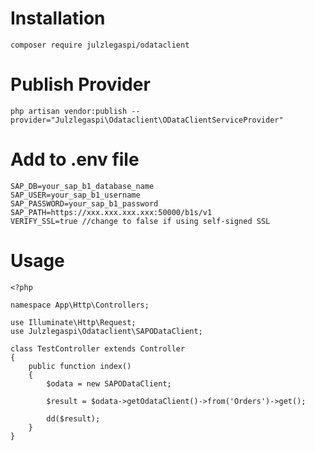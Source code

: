 # Installation
```composer require julzlegaspi/odataclient```

# Publish Provider
```php artisan vendor:publish --provider="Julzlegaspi\Odataclient\ODataClientServiceProvider"```

# Add to .env file
```
SAP_DB=your_sap_b1_database_name
SAP_USER=your_sap_b1_username
SAP_PASSWORD=your_sap_b1_password
SAP_PATH=https://xxx.xxx.xxx.xxx:50000/b1s/v1
VERIFY_SSL=true //change to false if using self-signed SSL
```

# Usage
```
<?php

namespace App\Http\Controllers;

use Illuminate\Http\Request;
use Julzlegaspi\Odataclient\SAPODataClient;

class TestController extends Controller
{
    public function index()
    {
        $odata = new SAPODataClient;

        $result = $odata->getOdataClient()->from('Orders')->get();

        dd($result);
    }
}
```
